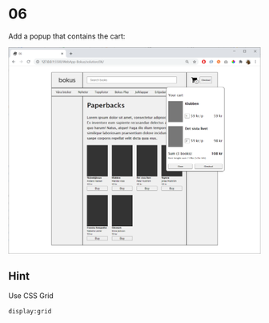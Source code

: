 # 06

Add a popup that contains the cart:

![](img/06.png)

## Hint

Use CSS Grid

    display:grid

